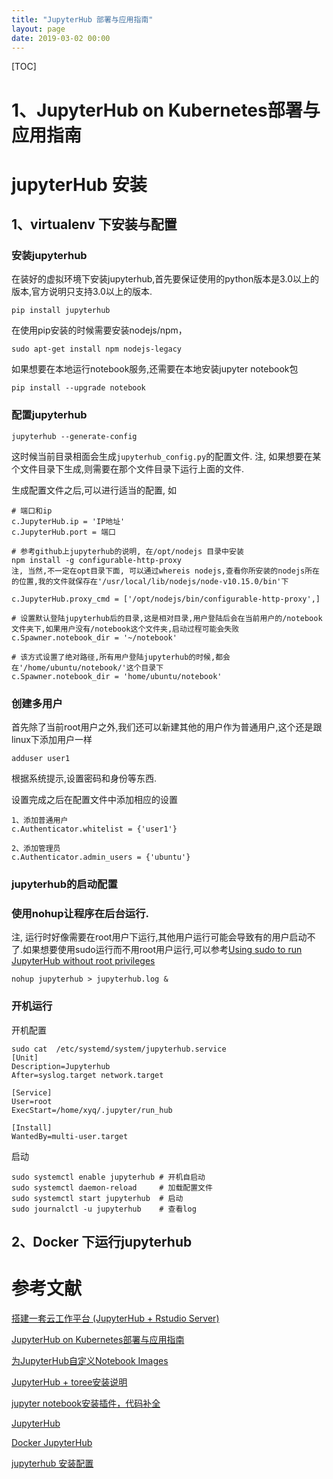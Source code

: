 ```yaml
---
title: "JupyterHub 部署与应用指南"
layout: page
date: 2019-03-02 00:00
---
```

[TOC]

# 1、JupyterHub on Kubernetes部署与应用指南

# jupyterHub 安装
## 1、virtualenv 下安装与配置

### 安装jupyterhub
在装好的虚拟环境下安装jupyterhub,首先要保证使用的python版本是3.0以上的版本,官方说明只支持3.0以上的版本.
```
pip install jupyterhub
```
在使用pip安装的时候需要安装nodejs/npm，
```
sudo apt-get install npm nodejs-legacy
```
如果想要在本地运行notebook服务,还需要在本地安装jupyter notebook包
```
pip install --upgrade notebook
```

### 配置jupyterhub

```
jupyterhub --generate-config
```
这时候当前目录相面会生成```jupyterhub_config.py```的配置文件.
注, 如果想要在某个文件目录下生成,则需要在那个文件目录下运行上面的文件.

生成配置文件之后,可以进行适当的配置, 如

```
# 端口和ip
c.JupyterHub.ip = 'IP地址'
c.JupyterHub.port = 端口
```

```
# 参考github上jupyterhub的说明, 在/opt/nodejs 目录中安装
npm install -g configurable-http-proxy
注, 当然,不一定在opt目录下面, 可以通过whereis nodejs,查看你所安装的nodejs所在的位置,我的文件就保存在'/usr/local/lib/nodejs/node-v10.15.0/bin'下

c.JupyterHub.proxy_cmd = ['/opt/nodejs/bin/configurable-http-proxy',]
```

```
# 设置默认登陆jupyterhub后的目录,这是相对目录,用户登陆后会在当前用户的/notebook文件夹下,如果用户没有/notebook这个文件夹,启动过程可能会失败
c.Spawner.notebook_dir = '~/notebook'

# 该方式设置了绝对路径,所有用户登陆jupyterhub的时候,都会在'/home/ubuntu/notebook/'这个目录下
c.Spawner.notebook_dir = 'home/ubuntu/notebook'
```

### 创建多用户
首先除了当前root用户之外,我们还可以新建其他的用户作为普通用户,这个还是跟linux下添加用户一样
```
adduser user1
```
根据系统提示,设置密码和身份等东西.

设置完成之后在配置文件中添加相应的设置
```
1、添加普通用户
c.Authenticator.whitelist = {'user1'}

2、添加管理员
c.Authenticator.admin_users = {'ubuntu'}
```

### jupyterhub的启动配置

### 使用nohup让程序在后台运行.
注, 运行时好像需要在root用户下运行,其他用户运行可能会导致有的用户启动不了.如果想要使用sudo运行而不用root用户运行,可以参考[Using sudo to run JupyterHub without root privileges](https://github.com/jupyterhub/jupyterhub/wiki/Using-sudo-to-run-JupyterHub-without-root-privileges)
```
nohup jupyterhub > jupyterhub.log &
```
### 开机运行
开机配置
```
sudo cat  /etc/systemd/system/jupyterhub.service  
[Unit]
Description=Jupyterhub
After=syslog.target network.target

[Service]
User=root
ExecStart=/home/xyq/.jupyter/run_hub

[Install]
WantedBy=multi-user.target
```
启动
```
sudo systemctl enable jupyterhub # 开机自启动
sudo systemctl daemon-reload     # 加载配置文件
sudo systemctl start jupyterhub  # 启动
sudo journalctl -u jupyterhub    # 查看log
```

## 2、Docker 下运行jupyterhub


# 参考文献
[搭建一套云工作平台 (JupyterHub + Rstudio Server)](https://www.jianshu.com/p/fd9ddce53465)

[JupyterHub on Kubernetes部署与应用指南](https://my.oschina.net/u/2306127/blog/1837196)

[为JupyterHub自定义Notebook Images](https://www.liangzl.com/get-article-detail-16066.html)

[JupyterHub + toree安装说明](https://blog.csdn.net/vah101/article/details/79793006)

[jupyter notebook安装插件，代码补全](https://blog.csdn.net/Fire_to_cheat_/article/details/84938975)

[JupyterHub](https://jupyterhub.readthedocs.io/en/latest/index.html)

[Docker JupyterHub](https://hub.docker.com/r/jupyterhub/jupyterhub/)

[jupyterhub 安装配置](https://www.cnblogs.com/bregman/p/5744109.html)